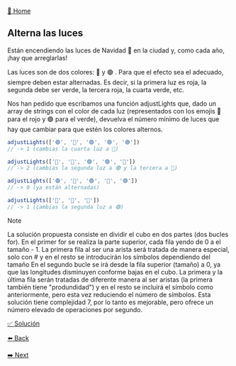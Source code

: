 [🏡 Home](https://github.com/jcuencagento/JCG-adventJS)

## Alterna las luces

Están encendiendo las luces de Navidad 🎄 en la ciudad y, como cada año, ¡hay que arreglarlas!

Las luces son de dos colores: 🔴 y 🟢 . Para que el efecto sea el adecuado, siempre deben estar alternadas. 
Es decir, si la primera luz es roja, la segunda debe ser verde, la tercera roja, la cuarta verde, etc.

Nos han pedido que escribamos una función adjustLights que, dado un array de strings con el color de cada luz (representados con los emojis 🔴 para el rojo y 🟢 para el verde), 
devuelva el número mínimo de luces que hay que cambiar para que estén los colores alternos.

```javascript
adjustLights(['🟢', '🔴', '🟢', '🟢', '🟢'])
// -> 1 (cambias la cuarta luz a 🔴)

adjustLights(['🔴', '🔴', '🟢', '🟢', '🔴'])
// -> 2 (cambias la segunda luz a 🟢 y la tercera a 🔴)

adjustLights(['🟢', '🔴', '🟢', '🔴', '🟢'])
// -> 0 (ya están alternadas)

adjustLights(['🔴', '🔴', '🔴'])
// -> 1 (cambias la segunda luz a 🟢)
```


> [!NOTE]
> La solución propuesta consiste en dividir el cubo en dos partes (dos bucles for).
> En el primer for se realiza la parte superior, cada fila yendo de 0 a el tamaño - 1. La primera fila al ser una arista
> será tratada de manera especial, solo con # y en el resto se introducirán los símbolos dependiendo del tamaño
> En el segundo bucle se irá desde la fila superior (tamaño) a 0, ya que las longitudes disminuyen conforme bajas en el cubo.
> La primera y la última fila serán tratadas de diferente manera al ser aristas (la primera también tiene "produndidad") y en el
> resto se incluirá el símbolo como anteriormente, pero esta vez reduciendo el número de símbolos.
> Esta solución tiene complejidad 7, por lo tanto es mejorable, pero ofrece un número elevado de operaciones por segundo.


[✅ Solución](https://github.com/jcuencagento/JCG-adventJS/blob/master/december_09.js)


[⬅️ Back](https://github.com/jcuencagento/JCG-adventJS/blob/master/december_08.md)


[➡️ Next](https://github.com/jcuencagento/JCG-adventJS/blob/master/december_10.md)

